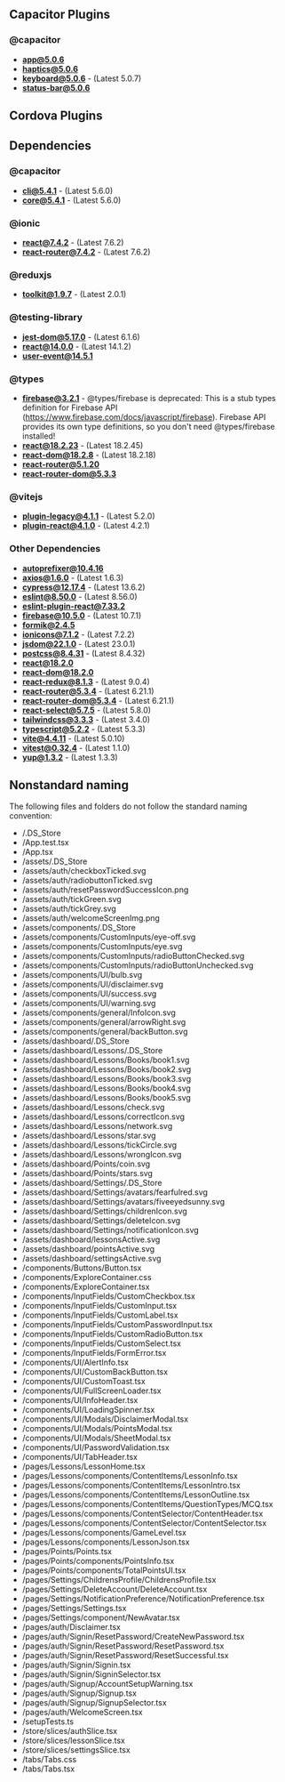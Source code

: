 ## Capacitor Plugins

### @capacitor
- **app@5.0.6**
- **haptics@5.0.6**
- **keyboard@5.0.6** - (Latest 5.0.7)
- **status-bar@5.0.6**
## Cordova Plugins

## Dependencies

### @capacitor
- **cli@5.4.1** - (Latest 5.6.0)
- **core@5.4.1** - (Latest 5.6.0)
### @ionic
- **react@7.4.2** - (Latest 7.6.2)
- **react-router@7.4.2** - (Latest 7.6.2)
### @reduxjs
- **toolkit@1.9.7** - (Latest 2.0.1)
### @testing-library
- **jest-dom@5.17.0** - (Latest 6.1.6)
- **react@14.0.0** - (Latest 14.1.2)
- **user-event@14.5.1**
### @types
- **firebase@3.2.1** - @types/firebase is deprecated: This is a stub types definition for Firebase API (https://www.firebase.com/docs/javascript/firebase). Firebase API provides its own type definitions, so you don't need @types/firebase installed!
- **react@18.2.23** - (Latest 18.2.45)
- **react-dom@18.2.8** - (Latest 18.2.18)
- **react-router@5.1.20**
- **react-router-dom@5.3.3**
### @vitejs
- **plugin-legacy@4.1.1** - (Latest 5.2.0)
- **plugin-react@4.1.0** - (Latest 4.2.1)
### Other Dependencies
- **autoprefixer@10.4.16**
- **axios@1.6.0** - (Latest 1.6.3)
- **cypress@12.17.4** - (Latest 13.6.2)
- **eslint@8.50.0** - (Latest 8.56.0)
- **eslint-plugin-react@7.33.2**
- **firebase@10.5.0** - (Latest 10.7.1)
- **formik@2.4.5**
- **ionicons@7.1.2** - (Latest 7.2.2)
- **jsdom@22.1.0** - (Latest 23.0.1)
- **postcss@8.4.31** - (Latest 8.4.32)
- **react@18.2.0**
- **react-dom@18.2.0**
- **react-redux@8.1.3** - (Latest 9.0.4)
- **react-router@5.3.4** - (Latest 6.21.1)
- **react-router-dom@5.3.4** - (Latest 6.21.1)
- **react-select@5.7.5** - (Latest 5.8.0)
- **tailwindcss@3.3.3** - (Latest 3.4.0)
- **typescript@5.2.2** - (Latest 5.3.3)
- **vite@4.4.11** - (Latest 5.0.10)
- **vitest@0.32.4** - (Latest 1.1.0)
- **yup@1.3.2** - (Latest 1.3.3)


## Nonstandard naming
The following files and folders do not follow the standard naming convention:

- /.DS_Store
- /App.test.tsx
- /App.tsx
- /assets/.DS_Store
- /assets/auth/checkboxTicked.svg
- /assets/auth/radiobuttonTicked.svg
- /assets/auth/resetPasswordSuccessIcon.png
- /assets/auth/tickGreen.svg
- /assets/auth/tickGrey.svg
- /assets/auth/welcomeScreenImg.png
- /assets/components/.DS_Store
- /assets/components/CustomInputs/eye-off.svg
- /assets/components/CustomInputs/eye.svg
- /assets/components/CustomInputs/radioButtonChecked.svg
- /assets/components/CustomInputs/radioButtonUnchecked.svg
- /assets/components/UI/bulb.svg
- /assets/components/UI/disclaimer.svg
- /assets/components/UI/success.svg
- /assets/components/UI/warning.svg
- /assets/components/general/InfoIcon.svg
- /assets/components/general/arrowRight.svg
- /assets/components/general/backButton.svg
- /assets/dashboard/.DS_Store
- /assets/dashboard/Lessons/.DS_Store
- /assets/dashboard/Lessons/Books/book1.svg
- /assets/dashboard/Lessons/Books/book2.svg
- /assets/dashboard/Lessons/Books/book3.svg
- /assets/dashboard/Lessons/Books/book4.svg
- /assets/dashboard/Lessons/Books/book5.svg
- /assets/dashboard/Lessons/check.svg
- /assets/dashboard/Lessons/correctIcon.svg
- /assets/dashboard/Lessons/network.svg
- /assets/dashboard/Lessons/star.svg
- /assets/dashboard/Lessons/tickCircle.svg
- /assets/dashboard/Lessons/wrongIcon.svg
- /assets/dashboard/Points/coin.svg
- /assets/dashboard/Points/stars.svg
- /assets/dashboard/Settings/.DS_Store
- /assets/dashboard/Settings/avatars/fearfulred.svg
- /assets/dashboard/Settings/avatars/fiveeyedsunny.svg
- /assets/dashboard/Settings/childrenIcon.svg
- /assets/dashboard/Settings/deleteIcon.svg
- /assets/dashboard/Settings/notificationIcon.svg
- /assets/dashboard/lessonsActive.svg
- /assets/dashboard/pointsActive.svg
- /assets/dashboard/settingsActive.svg
- /components/Buttons/Button.tsx
- /components/ExploreContainer.css
- /components/ExploreContainer.tsx
- /components/InputFields/CustomCheckbox.tsx
- /components/InputFields/CustomInput.tsx
- /components/InputFields/CustomLabel.tsx
- /components/InputFields/CustomPasswordInput.tsx
- /components/InputFields/CustomRadioButton.tsx
- /components/InputFields/CustomSelect.tsx
- /components/InputFields/FormError.tsx
- /components/UI/AlertInfo.tsx
- /components/UI/CustomBackButton.tsx
- /components/UI/CustomToast.tsx
- /components/UI/FullScreenLoader.tsx
- /components/UI/InfoHeader.tsx
- /components/UI/LoadingSpinner.tsx
- /components/UI/Modals/DisclaimerModal.tsx
- /components/UI/Modals/PointsModal.tsx
- /components/UI/Modals/SheetModal.tsx
- /components/UI/PasswordValidation.tsx
- /components/UI/TabHeader.tsx
- /pages/Lessons/LessonHome.tsx
- /pages/Lessons/components/ContentItems/LessonInfo.tsx
- /pages/Lessons/components/ContentItems/LessonIntro.tsx
- /pages/Lessons/components/ContentItems/LessonOutline.tsx
- /pages/Lessons/components/ContentItems/QuestionTypes/MCQ.tsx
- /pages/Lessons/components/ContentSelector/ContentHeader.tsx
- /pages/Lessons/components/ContentSelector/ContentSelector.tsx
- /pages/Lessons/components/GameLevel.tsx
- /pages/Lessons/components/LessonJson.tsx
- /pages/Points/Points.tsx
- /pages/Points/components/PointsInfo.tsx
- /pages/Points/components/TotalPointsUI.tsx
- /pages/Settings/ChildrensProfile/ChildrensProfile.tsx
- /pages/Settings/DeleteAccount/DeleteAccount.tsx
- /pages/Settings/NotificationPreference/NotificationPreference.tsx
- /pages/Settings/Settings.tsx
- /pages/Settings/component/NewAvatar.tsx
- /pages/auth/Disclaimer.tsx
- /pages/auth/Signin/ResetPassword/CreateNewPassword.tsx
- /pages/auth/Signin/ResetPassword/ResetPassword.tsx
- /pages/auth/Signin/ResetPassword/ResetSuccessful.tsx
- /pages/auth/Signin/Signin.tsx
- /pages/auth/Signin/SigninSelector.tsx
- /pages/auth/Signup/AccountSetupWarning.tsx
- /pages/auth/Signup/Signup.tsx
- /pages/auth/Signup/SignupSelector.tsx
- /pages/auth/WelcomeScreen.tsx
- /setupTests.ts
- /store/slices/authSlice.tsx
- /store/slices/lessonSlice.tsx
- /store/slices/settingsSlice.tsx
- /tabs/Tabs.css
- /tabs/Tabs.tsx
